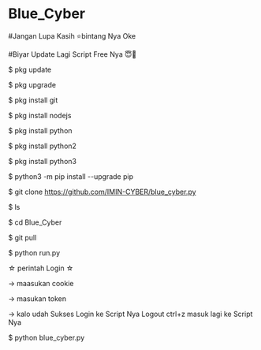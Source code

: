 # Blue_Cyber
#Jangan Lupa Kasih ⭐bintang Nya Oke

#Biyar Update Lagi Script Free Nya 😇🙏

$ pkg update

$ pkg upgrade

$ pkg install git

$ pkg install nodejs

$ pkg install python

$ pkg install python2

$ pkg install python3

$ python3 -m pip install --upgrade pip

$ git clone https://github.com/IMIN-CYBER/blue_cyber.py

$ ls

$ cd Blue_Cyber

$ git pull

$ python run.py

☆ perintah Login ☆

-> maasukan cookie

-> masukan token

-> kalo udah Sukses Login ke Script Nya
Logout ctrl+z masuk lagi ke Script Nya

$ python blue_cyber.py
